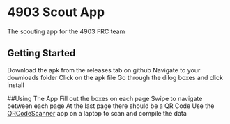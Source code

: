 # 4903 Scout App
The scouting app for the 4903 FRC team

## Getting Started
Download the apk from the releases tab on github
Navigate to your downloads folder
Click on the apk file
Go through the dilog boxes and click install

##Using The App
Fill out the boxes on each page
Swipe to navigate between each page
At the last page there should be a QR Code
Use the [QRCodeScanner](https://github.com/FRC4903/QrCodeReader) app on a laptop to scan and compile the data
